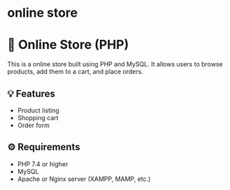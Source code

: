 # online store
 # 🛒 Online Store (PHP)

This is a online store built using PHP and MySQL. It allows users to browse products, add them to a cart, and place orders.

## 💡 Features

- Product listing
- Shopping cart
- Order form

## ⚙️ Requirements

- PHP 7.4 or higher
- MySQL
- Apache or Nginx server (XAMPP, MAMP, etc.)
